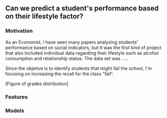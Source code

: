 ## Can we predict a student's performance based on their lifestyle factor?

### Motivation

As an Economist, I have seen many papers analyzing students' performance based on social indicators, but It was the first kind of project that also included individual data regarding their lifestyle such as alcohol consumption and relationship status. The data set was .....

Since the objetive is to identify students that might fail the school, I'm focusing on increasing the recall for the class "fail".

[Figure of grades distribution]

### Features

### Models

